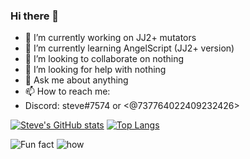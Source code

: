 ### Hi there 👋

- 🔭 I’m currently working on JJ2+ mutators
- 🌱 I’m currently learning AngelScript (JJ2+ version)
- 👯 I’m looking to collaborate on nothing
- 🤔 I’m looking for help with nothing
- 💬 Ask me about anything
- 📫 How to reach me:
- Discord: steve#7574 or <@737764022409232426>

[![Steve's GitHub stats](https://github-readme-stats.vercel.app/api?username=SpazElectro&theme=radical)](https://github.com/anuraghazra/github-readme-stats)
[![Top Langs](https://github-readme-stats.vercel.app/api/top-langs/?username=SpazElectro&theme=radical)](https://github.com/anuraghazra/github-readme-stats)

![Fun fact](https://www.demirramon.com/gen/undertale_text_box.png?text=i%20like%20python%20and%20c%23&box=undertale&boxcolor=ffffff&character=undertale-napstablook&expression=headset&charcolor=ffffff&font=determination&asterisk=ffffff&mode=regular)
![how](https://www.demirramon.com/gen/undertale_text_box.png?text=how%20is%20lua%20my%20most%20used%20language&box=undertale&boxcolor=ffffff&character=undertale-napstablook&expression=dapperblook&charcolor=ffffff&font=determination&asterisk=ffffff&small=true&mode=regular)
